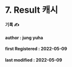# 7. Result 캐시

**기록 ✍️**

#### author : jung yuha

#### **first Registered : 2022-05-09**

#### last modified : **2022-05-09**
